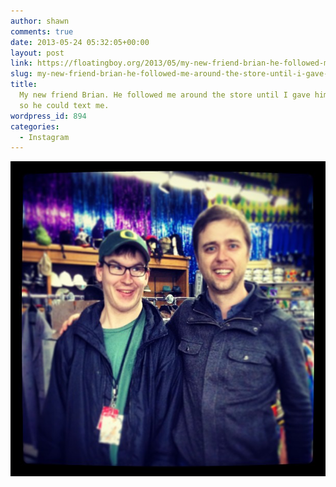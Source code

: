 ```yaml
---
author: shawn
comments: true
date: 2013-05-24 05:32:05+00:00
layout: post
link: https://floatingboy.org/2013/05/my-new-friend-brian-he-followed-me-around-the-store-until-i-gave-him-my-number-so-he-could-text-me/
slug: my-new-friend-brian-he-followed-me-around-the-store-until-i-gave-him-my-number-so-he-could-text-me
title:
  My new friend Brian. He followed me around the store until I gave him my number
  so he could text me.
wordpress_id: 894
categories:
  - Instagram
---
```


[![My new friend Brian. He followed me around the store until I gave him my number so he could text me.](/assets/media/2013/05/4fc3db3cc42711e292b622000a1fb73b_7.jpg)](/assets/media/2013/05/4fc3db3cc42711e292b622000a1fb73b_7.jpg)
